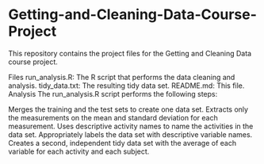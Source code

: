# Getting-and-Cleaning-Data-Course-Project
This repository contains the project files for the Getting and Cleaning Data course project.

Files
run_analysis.R: The R script that performs the data cleaning and analysis.
tidy_data.txt: The resulting tidy data set.
README.md: This file.
Analysis
The run_analysis.R script performs the following steps:

Merges the training and the test sets to create one data set.
Extracts only the measurements on the mean and standard deviation for each measurement.
Uses descriptive activity names to name the activities in the data set.
Appropriately labels the data set with descriptive variable names.
Creates a second, independent tidy data set with the average of each variable for each activity and each subject.
